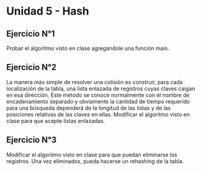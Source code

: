 # Unidad 5 - Hash

## Ejercicio N°1

Probar el algoritmo visto en clase agregándole una función main.

## Ejercicio N°2

La manera más simple de resolver una colisión es construir, para cada
localización de la tabla, una lista enlazada de registros cuyas claves
caigan en esa dirección. Este método se conoce normalmente con el nombre de
encadenamiento separado y obviamente la cantidad de tiempo requerido para
una búsqueda dependerá de la longitud de las listas y de las posiciones
relativas de las claves en ellas. Modificar el algoritmo visto en clase para
que acepte listas enlazadas.


## Ejercicio N°3

Modificar el algoritmo visto en clase para que puedan eliminarse los
registros. Una vez eliminados, pueda hacerse un rehashing de la tabla.
